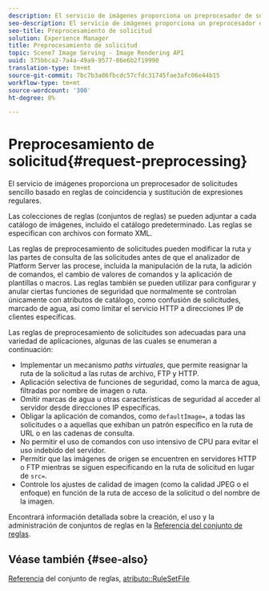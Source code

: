 ```yaml
---
description: El servicio de imágenes proporciona un preprocesador de solicitudes sencillo basado en reglas de coincidencia y sustitución de expresiones regulares.
seo-description: El servicio de imágenes proporciona un preprocesador de solicitudes sencillo basado en reglas de coincidencia y sustitución de expresiones regulares.
seo-title: Preprocesamiento de solicitud
solution: Experience Manager
title: Preprocesamiento de solicitud
topic: Scene7 Image Serving - Image Rendering API
uuid: 375bbca2-7a4a-49a9-9577-86e6b2f19990
translation-type: tm+mt
source-git-commit: 7bc7b3a86fbcdc57cfdc31745fae3afc06e44b15
workflow-type: tm+mt
source-wordcount: '300'
ht-degree: 0%

---
```



# Preprocesamiento de solicitud{#request-preprocessing}

El servicio de imágenes proporciona un preprocesador de solicitudes sencillo basado en reglas de coincidencia y sustitución de expresiones regulares.

Las colecciones de reglas (conjuntos de reglas) se pueden adjuntar a cada catálogo de imágenes, incluido el catálogo predeterminado. Las reglas se especifican con archivos con formato XML.

Las reglas de preprocesamiento de solicitudes pueden modificar la ruta y las partes de consulta de las solicitudes antes de que el analizador de Platform Server las procese, incluida la manipulación de la ruta, la adición de comandos, el cambio de valores de comandos y la aplicación de plantillas o macros. Las reglas también se pueden utilizar para configurar y anular ciertas funciones de seguridad que normalmente se controlan únicamente con atributos de catálogo, como confusión de solicitudes, marcado de agua, así como limitar el servicio HTTP a direcciones IP de clientes específicas.

Las reglas de preprocesamiento de solicitudes son adecuadas para una variedad de aplicaciones, algunas de las cuales se enumeran a continuación:

* Implementar un mecanismo *paths virtuales*, que permite reasignar la ruta de la solicitud a las rutas de archivo, FTP y HTTP.
* Aplicación selectiva de funciones de seguridad, como la marca de agua, filtradas por nombre de imagen o ruta.
* Omitir marcas de agua u otras características de seguridad al acceder al servidor desde direcciones IP específicas.
* Obligar la aplicación de comandos, como `defaultImage=`, a todas las solicitudes o a aquellas que exhiban un patrón específico en la ruta de URL o en las cadenas de consulta.
* No permitir el uso de comandos con uso intensivo de CPU para evitar el uso indebido del servidor.
* Permitir que las imágenes de origen se encuentren en servidores HTTP o FTP mientras se siguen especificando en la ruta de solicitud en lugar de `src=`.
* Controle los ajustes de calidad de imagen (como la calidad JPEG o el enfoque) en función de la ruta de acceso de la solicitud o del nombre de la imagen.

Encontrará información detallada sobre la creación, el uso y la administración de conjuntos de reglas en la [Referencia del conjunto de reglas](../../../../../is-api/image-catalog/image-serving-api-ref/c-image-catalog-reference/c-rule-set-reference/c-rule-set-reference.md#concept-3e5058cf3507470b82cac638df23ea8e).

## Véase también {#see-also}

[Referencia](../../../../../is-api/image-catalog/image-serving-api-ref/c-image-catalog-reference/c-rule-set-reference/c-rule-set-reference.md#concept-3e5058cf3507470b82cac638df23ea8e) del conjunto de reglas,  [atributo::RuleSetFile](../../../../../is-api/image-catalog/image-serving-api-ref/c-image-catalog-reference/c-overview/c-file-formats/r-rule-set-files.md#reference-3e54cb5f4d74411a84889fed056ac093)
